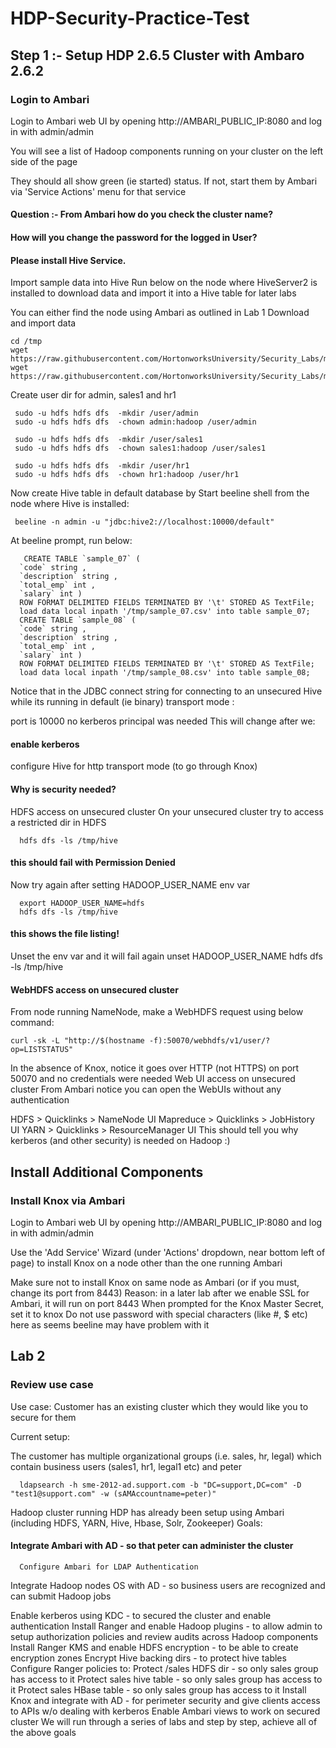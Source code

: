 # HDP-Security-Practice-Test
## Step 1 :- Setup HDP 2.6.5 Cluster with Ambaro 2.6.2
### Login to Ambari
Login to Ambari web UI by opening http://AMBARI_PUBLIC_IP:8080 and log in with admin/admin


You will see a list of Hadoop components running on your cluster on the left side of the page

They should all show green (ie started) status. If not, start them by Ambari via 'Service Actions' menu for that service

#### Question :- From Ambari how do you check the cluster name?
#### How will you change the password for the logged in User?
#### Please install Hive Service. 

Import sample data into Hive
Run below on the node where HiveServer2 is installed to download data and import it into a Hive table for later labs

You can either find the node using Ambari as outlined in Lab 1
Download and import data
    
    cd /tmp
    wget https://raw.githubusercontent.com/HortonworksUniversity/Security_Labs/master/labdata/sample_07.csv
    wget https://raw.githubusercontent.com/HortonworksUniversity/Security_Labs/master/labdata/sample_08.csv
    
Create user dir for admin, sales1 and hr1
     
     sudo -u hdfs hdfs dfs  -mkdir /user/admin
     sudo -u hdfs hdfs dfs  -chown admin:hadoop /user/admin

     sudo -u hdfs hdfs dfs  -mkdir /user/sales1
     sudo -u hdfs hdfs dfs  -chown sales1:hadoop /user/sales1

     sudo -u hdfs hdfs dfs  -mkdir /user/hr1
     sudo -u hdfs hdfs dfs  -chown hr1:hadoop /user/hr1   
     
     
Now create Hive table in default database by
Start beeline shell from the node where Hive is installed:

     beeline -n admin -u "jdbc:hive2://localhost:10000/default"

At beeline prompt, run below:

       CREATE TABLE `sample_07` (
      `code` string ,
      `description` string ,  
      `total_emp` int ,  
      `salary` int )
      ROW FORMAT DELIMITED FIELDS TERMINATED BY '\t' STORED AS TextFile;
      load data local inpath '/tmp/sample_07.csv' into table sample_07;
      CREATE TABLE `sample_08` (
      `code` string ,
      `description` string ,  
      `total_emp` int ,  
      `salary` int )
      ROW FORMAT DELIMITED FIELDS TERMINATED BY '\t' STORED AS TextFile;
      load data local inpath '/tmp/sample_08.csv' into table sample_08;
Notice that in the JDBC connect string for connecting to an unsecured Hive while its running in default (ie binary) transport mode :

port is 10000
no kerberos principal was needed
This will change after we:

#### enable kerberos
configure Hive for http transport mode (to go through Knox)


#### Why is security needed?
HDFS access on unsecured cluster
On your unsecured cluster try to access a restricted dir in HDFS
      
      hdfs dfs -ls /tmp/hive   

#### this should fail with Permission Denied
Now try again after setting HADOOP_USER_NAME env var

      export HADOOP_USER_NAME=hdfs
      hdfs dfs -ls /tmp/hive   
      
#### this shows the file listing!
Unset the env var and it will fail again
unset HADOOP_USER_NAME
hdfs dfs -ls /tmp/hive  


#### WebHDFS access on unsecured cluster
From node running NameNode, make a WebHDFS request using below command:

    curl -sk -L "http://$(hostname -f):50070/webhdfs/v1/user/?op=LISTSTATUS"

In the absence of Knox, notice it goes over HTTP (not HTTPS) on port 50070 and no credentials were needed
Web UI access on unsecured cluster
From Ambari notice you can open the WebUIs without any authentication

HDFS > Quicklinks > NameNode UI
Mapreduce > Quicklinks > JobHistory UI
YARN > Quicklinks > ResourceManager UI
This should tell you why kerberos (and other security) is needed on Hadoop :)

## Install Additional Components
### Install Knox via Ambari
Login to Ambari web UI by opening http://AMBARI_PUBLIC_IP:8080 and log in with admin/admin

Use the 'Add Service' Wizard (under 'Actions' dropdown, near bottom left of page) to install Knox on a node other than the one running Ambari

Make sure not to install Knox on same node as Ambari (or if you must, change its port from 8443)
Reason: in a later lab after we enable SSL for Ambari, it will run on port 8443
When prompted for the Knox Master Secret, set it to knox
Do not use password with special characters (like #, $ etc) here as seems beeline may have problem with it


## Lab 2
### Review use case
Use case: Customer has an existing cluster which they would like you to secure for them

Current setup:

The customer has multiple organizational groups (i.e. sales, hr, legal) which contain business users (sales1, hr1, legal1 etc) and peter

      ldapsearch -h sme-2012-ad.support.com -b "DC=support,DC=com" -D "test1@support.com" -w (sAMAccountname=peter)"

Hadoop cluster running HDP has already been setup using Ambari (including HDFS, YARN, Hive, Hbase, Solr, Zookeeper)
Goals:

#### Integrate Ambari with AD - so that peter can administer the cluster
      Configure Ambari for LDAP Authentication 

Integrate Hadoop nodes OS with AD - so business users are recognized and can submit Hadoop jobs



Enable kerberos using KDC - to secured the cluster and enable authentication
Install Ranger and enable Hadoop plugins - to allow admin to setup authorization policies and review audits across Hadoop components
Install Ranger KMS and enable HDFS encryption - to be able to create encryption zones
Encrypt Hive backing dirs - to protect hive tables
Configure Ranger policies to:
Protect /sales HDFS dir - so only sales group has access to it
Protect sales hive table - so only sales group has access to it
Protect sales HBase table - so only sales group has access to it
Install Knox and integrate with AD - for perimeter security and give clients access to APIs w/o dealing with kerberos
Enable Ambari views to work on secured cluster
We will run through a series of labs and step by step, achieve all of the above goals




